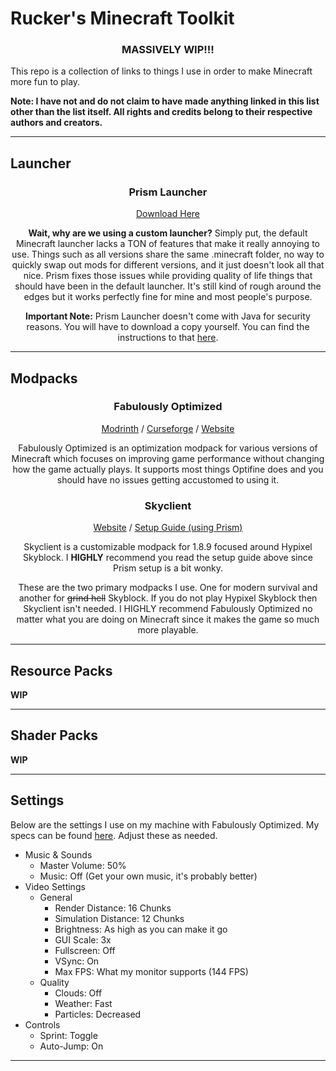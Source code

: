 # Rucker's Minecraft Toolkit
<h3 align="center"><b>MASSIVELY WIP!!!</h3></b>  

This repo is a collection of links to things I use in order to make Minecraft more fun to play.  
  
<b>Note: I have not and do not claim to have made anything linked in this list other than the list itself. All rights and credits belong to their respective authors and creators.</b>  

--------------------
## Launcher
<h3 align="center">Prism Launcher</h3>  
<p align="center"><a href="https://github.com/PrismLauncher/PrismLauncher/releases/latest" target="_blank">Download Here</a></p>  
  
<p align="center"><b>Wait, why are we using a custom launcher?</b>  
Simply put, the default Minecraft launcher lacks a TON of features that make it really annoying to use. Things such as all versions share the same .minecraft folder, no way to quickly swap out mods for different versions, and it just doesn't look all that nice. Prism fixes those issues while providing quality of life things that should have been in the default launcher. It's still kind of rough around the edges but it works perfectly fine for mine and most people's purpose.

<p align="center"><b>Important Note:</b> Prism Launcher doesn't come with Java for security reasons. You will have to download a copy yourself. You can find the instructions to that <a href="https://prismlauncher.org/wiki/getting-started/installing-java/" target="_blank">here</a>.

--------------------
## Modpacks
<h3 align="center">Fabulously Optimized</h3>  
<p align="center"><a href="https://modrinth.com/modpack/fabulously-optimized" target="_blank">Modrinth</a> / <a href="https://www.curseforge.com/minecraft/modpacks/fabulously-optimized" target="_blank">Curseforge</a> / <a href="https://fabulously-optimized.gitbook.io/modpack/" target="_blank">Website</a></p>  
<p align="center">Fabulously Optimized is an optimization modpack for various versions of Minecraft which focuses on improving game performance without changing how the game actually plays. It supports most things Optifine does and you should have no issues getting accustomed to using it.  
  
<h3 align="center">Skyclient</h3> 
<p align="center"><a href="https://skyclient.co/" target="_blank">Website</a> / <a href="https://microcontrollersdev.github.io/Alternatives/launcher/prism_win/#step-4-creating-an-instance" target="_blank">Setup Guide (using Prism)</a>
<p align="center">Skyclient is a customizable modpack for 1.8.9 focused around Hypixel Skyblock. I <b>HIGHLY</b> recommend you read the setup guide above since Prism setup is a bit wonky.

<p align="center">These are the two primary modpacks I use. One for modern survival and another for <s>grind hell</s> Skyblock. If you do not play Hypixel Skyblock then Skyclient isn't needed. I HIGHLY recommend Fabulously Optimized no matter what you are doing on Minecraft since it makes the game so much more playable. 

--------------------
## Resource Packs

<b>WIP</b>

--------------------
## Shader Packs

<b>WIP</b>

--------------------
## Settings

Below are the settings I use on my machine with Fabulously Optimized. My specs can be found [here](https://us-east-1.tixte.net/uploads/screenshots.blueberry.moe/Speccy64_jmr2W7nmbX.png). Adjust these as needed.

- Music & Sounds
	- Master Volume: 50%
	- Music: Off (Get your own music, it's probably better)
- Video Settings
	- General
		- Render Distance: 16 Chunks
		- Simulation Distance: 12 Chunks
		- Brightness: As high as you can make it go
		- GUI Scale: 3x
		- Fullscreen: Off
		- VSync: On
		- Max FPS: What my monitor supports (144 FPS)
	- Quality
		- Clouds: Off
		- Weather: Fast
		- Particles: Decreased
- Controls
	- Sprint: Toggle
	- Auto-Jump: On

--------------------
